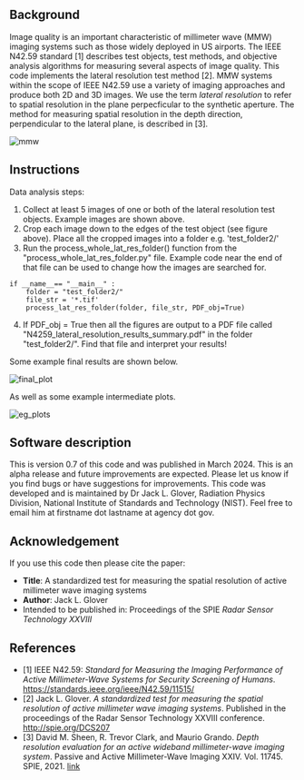## Background

Image quality is an important characteristic of millimeter wave (MMW) imaging systems such as those widely deployed in US airports. The IEEE N42.59 standard [1] describes test objects, test methods, and objective analysis algorithms for measuring several aspects of image quality. This code implements the lateral resolution test method [2]. MMW systems within the scope of IEEE N42.59 use a variety of imaging approaches and produce both 2D and 3D images. We use the term _lateral resolution_ to refer to spatial resolution in the plane perpecficular to the synthetic aperture. The method for measuring spatial resolution in the depth direction, perpendicular to the lateral plane, is described in [3]. 

![mmw](https://github.com/usnistgov/IEEE_N42.59_lateral_resolution/assets/12698270/25130fb7-48fb-4428-91c5-cbb1301d2b69)

## Instructions

Data analysis steps:
1) Collect at least 5 images of one or both of the lateral resolution test objects. Example images are shown above.
1) Crop each image down to the edges of the test object (see figure above).
Place all the cropped images into a folder e.g. 'test_folder2/'
1) Run the process_whole_lat_res_folder() function from the "process_whole_lat_res_folder.py" file.
Example code near the end of that file can be used to change how the images are searched for.

```
if __name__== "__main__" :
    folder = "test_folder2/"
    file_str = '*.tif'
    process_lat_res_folder(folder, file_str, PDF_obj=True)
```

4) If PDF_obj = True then all the figures are output to a PDF file called "N4259_lateral_resolution_results_summary.pdf" in the folder "test_folder2/". Find that file and interpret your results!

Some example final results are shown below.

![final_plot](https://github.com/usnistgov/IEEE_N42.59_lateral_resolution/assets/12698270/0619a538-68b2-4129-bb8f-92a7db30dc25)

As well as some example intermediate plots.

![eg_plots](https://github.com/usnistgov/IEEE_N42.59_lateral_resolution/assets/12698270/3b738237-bfc4-41f1-aac7-6b669763a117)


## Software description

This is version 0.7 of this code and was published in March 2024. This is an alpha release and future improvements are expected. Please let us know if you find bugs or have suggestions for improvements. This code was developed and is maintained by Dr Jack L. Glover, Radiation Physics Division, National Institute of Standards and Technology (NIST). Feel free to email him at firstname dot lastname at agency dot gov.


## Acknowledgement

If you use this code then please cite the paper:
- **Title**: A standardized test for measuring the spatial resolution of active millimeter wave imaging systems 
- **Author**: Jack L. Glover
- Intended to be published in: Proceedings of the SPIE _Radar Sensor Technology XXVIII_

## References 

- [1] IEEE N42.59: _Standard for Measuring the Imaging Performance of Active Millimeter-Wave Systems for Security Screening of Humans_. https://standards.ieee.org/ieee/N42.59/11515/
- [2] Jack L. Glover. _A standardized test for measuring the spatial resolution of active millimeter wave imaging systems_. Published in the proceedings of the Radar Sensor Technology XXVIII conference. http://spie.org/DCS207
- [3] David M. Sheen, R. Trevor Clark, and Maurio Grando. _Depth resolution evaluation for an active wideband millimeter-wave imaging system_. Passive and Active Millimeter-Wave Imaging XXIV. Vol. 11745. SPIE, 2021. [link](https://www.spiedigitallibrary.org/conference-proceedings-of-spie/11745/117450M/Depth-resolution-evaluation-for-an-active-wideband-millimeter-wave-imaging/10.1117/12.2587201.full)

